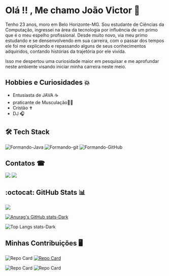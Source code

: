 
# Olá !! , Me chamo João Victor 👋

Tenho 23 anos, moro em Belo Horizonte-MG.
 Sou estudante de Ciências da Computação, ingressei na área da tecnologia por influência de um primo que é o meu espelho profissional. Desde muito novo, via meu primo estudando e se densenvolvendo em sua carreira, com o passar dos tempos ele foi me explicando e repassando alguns de seus conhecimentos adquiridos, contando histórias da trajetória por ele vivida.

Isso me despertou uma curiosidade maior em pesquisar e me aprofundar neste ambiente visando iniciar minha carreira neste meio.
## Hobbies e Curiosidades 💥

- Entusiasta de JAVA ☕  
- praticante de Musculação🏋️‍♀️ 
- Cristão ✝
- DJ 🎧

## 🛠 Tech Stack

<img align="center" alt="Formando-Java"  src="https://img.shields.io/badge/java-%23ED8B00.svg?style=for-the-badge&logo=openjdk&logoColor=white">
<img align="center" alt="Formando-git"  src="https://img.shields.io/badge/GIT-E44C30?style=for-the-badge&logo=git&logoColor=white">
<img align="center" alt="Formando-GitHub"  src="https://img.shields.io/badge/github-%23121011.svg?style=for-the-badge&logo=github&logoColor=white">



## Contatos ☎
 <a href="joaovictor.conceicao36@gmail.com" alt="Gmail">
  <img src="https://img.shields.io/badge/Gmail-D14836?style=for-the-badge&logo=gmail&logoColor=white" /></a>

  <a href="https://www.linkedin.com/in/joaovictor36/" alt="Linkedin">
  <img src="https://img.shields.io/badge/LinkedIn-0077B5?style=for-the-badge&logo=linkedin&logoColor=white" /></a>

## :octocat: GitHub Stats 📊
<a href="https://hits.seeyoufarm.com"><img src="https://hits.seeyoufarm.com/api/count/incr/badge.svg?url=https%3A%2F%2Fgithub.com%2FJoao-V36&count_bg=%23050000&title_bg=%23E10808&icon=github.svg&icon_color=%23000000&title=Visitas&edge_flat=true"/></a>

[![Anurag's GitHub stats-Dark](https://github-readme-stats.vercel.app/api?username=Joao-V36&theme=dark#gh-dark-mode-only)](https://github.com/anuraghazra/github-readme-stats)

 ![Top Langs stats-Dark](https://github-readme-stats.vercel.app/api/top-langs/?username=Joao-V36&layout=compact&theme=dark#gh-dark-mode-only)

 ## Minhas Contribuições 🖥

![Repo Card](https://github-readme-stats.vercel.app/api/pin/?username=Joao-V36&repo=TecTreinamentos&bg_color=000&border_color=30A3DC&show_icons=true&icon_color=30A3DC&title_color=E94D5F&text_color=FFF)
[![Repo Card](https://github-readme-stats.vercel.app/api/pin/?username=Joao-V36&repo=dio-lab-open-source&bg_color=000&border_color=30A3DC&show_icons=true&icon_color=30A3DC&title_color=E94D5F&text_color=FFF)](https://github.com/Joao-V36/dio-lab-open-source.git)

![Repo Card](https://github-readme-stats.vercel.app/api/pin/?username=Joao-V36&repo=Simulando-Conta-Bancaria&bg_color=000&border_color=30A3DC&show_icons=true&icon_color=30A3DC&title_color=E94D5F&text_color=FFF)
![Repo Card](https://github-readme-stats.vercel.app/api/pin/?username=Joao-V36&repo=Controle-de-Fluxo---Desafio&bg_color=000&border_color=30A3DC&show_icons=true&icon_color=30A3DC&title_color=E94D5F&text_color=FFF)

